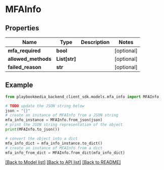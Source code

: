# MFAInfo


## Properties

Name | Type | Description | Notes
------------ | ------------- | ------------- | -------------
**mfa_required** | **bool** |  | [optional] 
**allowed_methods** | **List[str]** |  | [optional] 
**failed_reason** | **str** |  | [optional] 

## Example

```python
from playbookmedia_backend_client_sdk.models.mfa_info import MFAInfo

# TODO update the JSON string below
json = "{}"
# create an instance of MFAInfo from a JSON string
mfa_info_instance = MFAInfo.from_json(json)
# print the JSON string representation of the object
print(MFAInfo.to_json())

# convert the object into a dict
mfa_info_dict = mfa_info_instance.to_dict()
# create an instance of MFAInfo from a dict
mfa_info_from_dict = MFAInfo.from_dict(mfa_info_dict)
```
[[Back to Model list]](../README.md#documentation-for-models) [[Back to API list]](../README.md#documentation-for-api-endpoints) [[Back to README]](../README.md)


